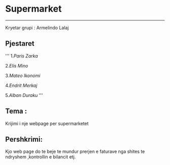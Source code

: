 # **Supermarket**
___
Kryetar grupi : Armelindo Lalaj
## **Pjestaret** 
'''
 1.*Paris Zarka*
 
 2.*Elis Mino*

 3.*Mateo Ikonomi*
 
 4.*Endrit Merkaj*
 
 5.*Alban Duraku* 
'''
## **Tema** :  
Krijimi i nje webpage per supermarketet

## **Pershkrimi**: 
Kjo web page do te beje te mundur prerjen e faturave nga shites te ndryshem ,kontrollin e bilancit etj.
